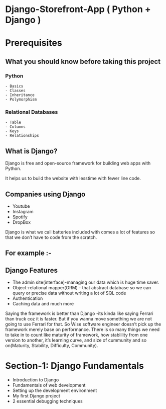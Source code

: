 # Django-Storefront-App ( Python + Django )

# Prerequisites
## What you should know before taking this project
### Python
    - Basics 
    - Classes 
    - Inheritance
    - Polymorphism
### Relational Databases
    - Table 
    - Columns
    - Keys
    - Relationships 

## What is Django?

Django is free and open-source framework for building web apps with Python.

It helps us to build the website with lesstime with fewer line code.

## Companies using Django

- Youtube
- Instagram
- Spotify
- DropBox

Django is what we call batteries included with comes a lot of features so that we don’t have to code from the scratch.

## For example :-
## Django Features
- The admin site(interface)-managing our data which is huge time saver.
- Object-relational mapper(ORM) - that abstract database so we can query or precise data without  writing a lot of SQL code
- Authentication
- Caching data and much more

Saying the framework is better than Django -its kinda like saying Ferrari than truck coz it is faster. But if you wanna move something we are not going to use Ferrari for that. So Wise software engineer doesn’t pick up the framework merely base on performance. There is so many things we need to take in to count like maturity of framework, how stablility from one version to another, it’s learning curve, and size of cummunity and so on(Maturity, Stability, Difficulty, Community).

# Section-1: Django Fundamentals
- Introduction to Django
- Fundamentals of web development
- Setting up the development environment
- My first Django project
- 2 essential debugging techniques
